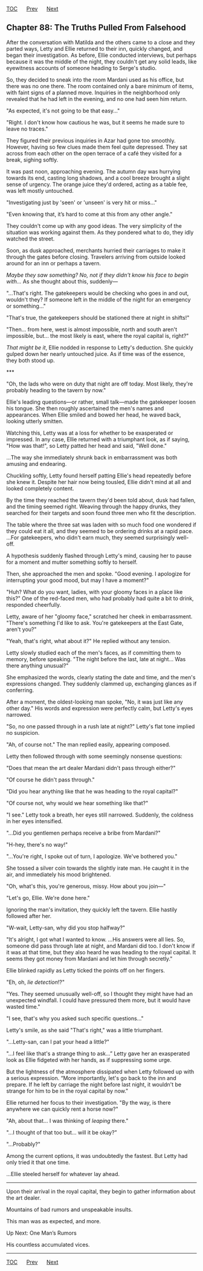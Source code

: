 [TOC](../readme.md)&nbsp;&nbsp;&nbsp;&nbsp;&nbsp;&nbsp;[Prev](index_split_063.md)&nbsp;&nbsp;&nbsp;&nbsp;&nbsp;&nbsp;[Next](index_split_065.md)



## Chapter 88: The Truths Pulled From Falsehood

After the conversation with Matilda and the others came to a close and
they parted ways, Letty and Ellie returned to their inn, quickly
changed, and began their investigation. As before, Ellie conducted
interviews, but perhaps because it was the middle of the night, they
couldn't get any solid leads, like eyewitness accounts of someone
heading to Serge's studio.

So, they decided to sneak into the room Mardani used as his office, but
there was no one there. The room contained only a bare minimum of items,
with faint signs of a planned move. Inquiries in the neighborhood only
revealed that he had left in the evening, and no one had seen him
return.

"As expected, it's not going to be that easy…"

"Right. I don't know how cautious he was, but it seems he made sure to
leave no traces."

They figured their previous inquiries in Azar had gone too smoothly.
However, having so few clues made them feel quite depressed. They sat
across from each other on the open terrace of a café they visited for a
break, sighing softly.

It was past noon, approaching evening. The autumn day was hurrying
towards its end, casting long shadows, and a cool breeze brought a
slight sense of urgency. The orange juice they'd ordered, acting as a
table fee, was left mostly untouched.

"Investigating just by 'seen' or 'unseen' is very hit or miss..."

"Even knowing that, it’s hard to come at this from any other angle."

They couldn't come up with any good ideas. The very simplicity of the
situation was working against them. As they pondered what to do, they
idly watched the street.

Soon, as dusk approached, merchants hurried their carriages to make it
through the gates before closing. Travelers arriving from outside looked
around for an inn or perhaps a tavern.

*Maybe they saw something? No, not if they didn't know his face to begin
with...* As she thought about this, suddenly—

"...That's right. The gatekeepers would be checking who goes in and out,
wouldn't they? If someone left in the middle of the night for an
emergency or something..."

"That's true, the gatekeepers should be stationed there at night in
shifts!"

"Then... from here, west is almost impossible, north and south aren't
impossible, but... the most likely is east, where the royal capital is,
right?"

*That might be it*, Ellie nodded in response to Letty's deduction. She
quickly gulped down her nearly untouched juice. As if time was of the
essence, they both stood up.

\*\*\*

"Oh, the lads who were on duty that night are off today. Most likely,
they're probably heading to the tavern by now."

Ellie's leading questions—or rather, small talk—made the gatekeeper
loosen his tongue. She then roughly ascertained the men's names and
appearances. When Ellie smiled and bowed her head, he waved back,
looking utterly smitten.

Watching this, Letty was at a loss for whether to be exasperated or
impressed. In any case, Ellie returned with a triumphant look, as if
saying, "How was that!", so Letty patted her head and said, "Well done."

...The way she immediately shrunk back in embarrassment was both amusing
and endearing.

Chuckling softly, Letty found herself patting Ellie's head repeatedly
before she knew it. Despite her hair now being tousled, Ellie didn't
mind at all and looked completely content.

By the time they reached the tavern they'd been told about, dusk had
fallen, and the timing seemed right. Weaving through the happy drunks,
they searched for their targets and soon found three men who fit the
description.

The table where the three sat was laden with so much food one wondered
if they could eat it all, and they seemed to be ordering drinks at a
rapid pace. ...For gatekeepers, who didn't earn much, they seemed
surprisingly well-off.

A hypothesis suddenly flashed through Letty's mind, causing her to pause
for a moment and mutter something softly to herself.

Then, she approached the men and spoke. "Good evening. I apologize for
interrupting your good mood, but may I have a moment?"

"Huh? What do you want, ladies, with your gloomy faces in a place like
this?" One of the red-faced men, who had probably had quite a bit to
drink, responded cheerfully.

Letty, aware of her "gloomy face," scratched her cheek in embarrassment.
"There's something I'd like to ask. You're gatekeepers at the East Gate,
aren't you?"

"Yeah, that's right, what about it?" He replied without any tension.

Letty slowly studied each of the men's faces, as if committing them to
memory, before speaking. "The night before the last, late at night...
Was there anything unusual?"

She emphasized the words, clearly stating the date and time, and the
men's expressions changed. They suddenly clammed up, exchanging glances
as if conferring.

After a moment, the oldest-looking man spoke, "No, it was just like any
other day." His words and expression were perfectly calm, but Letty's
eyes narrowed.

"So, no one passed through in a rush late at night?" Letty's flat tone
implied no suspicion.

"Ah, of course not." The man replied easily, appearing composed.

Letty then followed through with some seemingly nonsense questions:

"Does that mean the art dealer Mardani didn't pass through either?"

"Of course he didn't pass through."

"Did you hear anything like that he was heading to the royal capital?"

"Of course not, why would we hear something like that?"

"I see." Letty took a breath, her eyes still narrowed. Suddenly, the
coldness in her eyes intensified.

"...Did you gentlemen perhaps receive a bribe from Mardani?"

"H-hey, there's no way!"

"...You're right, I spoke out of turn, I apologize. We've bothered you."

She tossed a silver coin towards the slightly irate man. He caught it in
the air, and immediately his mood brightened.

"Oh, what's this, you're generous, missy. How about you join—"

"Let's go, Ellie. We're done here."

Ignoring the man's invitation, they quickly left the tavern. Ellie
hastily followed after her.

"W-wait, Letty-san, why did you stop halfway?"

"It's alright, I got what I wanted to know. ...His answers were all
lies. So, someone did pass through late at night, and Mardani did too. I
don't know if it was at that time, but they also heard he was heading to
the royal capital. It seems they got money from Mardani and let him
through secretly."

Ellie blinked rapidly as Letty ticked the points off on her fingers.

"Eh, oh, *lie detection*!?"

"Yes. They seemed unusually well-off, so I thought they might have had
an unexpected windfall. I could have pressured them more, but it would
have wasted time."

"I see, that's why you asked such specific questions..."

Letty's smile, as she said "That's right," was a little triumphant.

"...Letty-san, can I pat your head a little?"

"...I feel like that's a strange thing to ask…” Letty gave her an
exasperated look as Ellie fidgeted with her hands, as if suppressing
some urge.

But the lightness of the atmosphere dissipated when Letty followed up
with a serious expression. “More importantly, let's go back to the inn
and prepare. If he left by carriage the night before last night, it
wouldn't be strange for him to be in the royal capital by now."

Ellie returned her focus to their investigation. "By the way, is there
anywhere we can quickly rent a horse now?"

"Ah, about that... I was thinking of *leaping* there."

"...I thought of that too but… will it be okay?”

"...Probably?"

Among the current options, it was undoubtedly the fastest. But Letty had
only tried it that one time.

...Ellie steeled herself for whatever lay ahead.

------------------------------------------------------------------------

Upon their arrival in the royal capital, they begin to gather
information about the art dealer.

Mountains of bad rumors and unspeakable insults.

This man was as expected, and more.

Up Next: One Man’s Rumors

His countless accumulated vices.


---
[TOC](../readme.md)&nbsp;&nbsp;&nbsp;&nbsp;&nbsp;&nbsp;[Prev](index_split_063.md)&nbsp;&nbsp;&nbsp;&nbsp;&nbsp;&nbsp;[Next](index_split_065.md)

